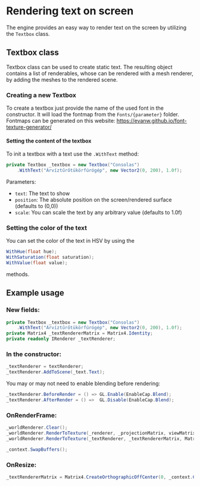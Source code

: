 # Rendering text on screen

The engine provides an easy way to render text on the screen by utilizing the `Textbox` class.

## Textbox class

Textbox class can be used to create static text. The resulting object contains a list of renderables, whose can be rendered with a mesh renderer, by adding the meshes to the rendered scene.

### Creating a new Textbox

To create a textbox just provide the name of the used font in the constructor. It will load the fontmap from the `Fonts/{parameter}` folder. Fontmaps can be generated on this website: https://evanw.github.io/font-texture-generator/

#### Setting the content of the textbox

To init a textbox with a text use the `.WithText` method:

```csharp
private Textbox _textbox = new Textbox("Consolas")
    .WithText("Árvíztűrőtükörfúrógép", new Vector2(0, 200), 1.0f);
```

Parameters:
- `text`: The text to show
- `position`: The absolute position on the screen/rendered surface (defaults to (0,0))
- `scale`: You can scale the text by any arbitrary value (defaults to 1.0f)


### Setting the color of the text

You can set the color of the text in HSV by using the

```csharp
WithHue(float hue);
WithSaturation(float saturation);
WithValue(float value);
```
methods.

## Example usage

### New fields:

```csharp
private Textbox _textbox = new Textbox("Consolas")
    .WithText("Árvíztűrőtükörfúrógép", new Vector2(0, 200), 1.0f);
private Matrix4 _textRendererMatrix = Matrix4.Identity;
private readonly IRenderer _textRenderer;
```

### In the constructor:

```csharp
_textRenderer = textRenderer;
_textRenderer.AddToScene(_text.Text);
```

You may or may not need to enable blending before rendering:

```csharp
_textRenderer.BeforeRender = () => GL.Enable(EnableCap.Blend);
_textRenderer.AfterRender = () =>  GL.Disable(EnableCap.Blend);
```

### OnRenderFrame:
```csharp
_worldRenderer.Clear();
_worldRenderer.RenderToTexture(_renderer, _projectionMatrix, viewMatrix, _modelMatrix);
_worldRenderer.RenderToTexture(_textRenderer, _textRendererMatrix, Matrix4.Identity);

_context.SwapBuffers();
```

### OnResize:
```csharp
_textRendererMatrix = Matrix4.CreateOrthographicOffCenter(0, _context.ClientRectangle.Size.X, _context.ClientRectangle.Size.Y, 0, -1, 1);
```
